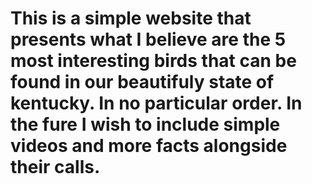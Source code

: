 # This is a simple website that presents what I believe are the 5 most interesting birds that can be found in our beautifuly state of kentucky.  In no particular order.  In the fure I wish to include simple videos and more facts alongside their calls.  